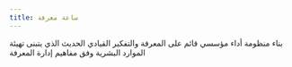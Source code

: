 ```yaml
---
title: ساعة معرفة
---
```

بناء منظومة أداء مؤسسي قائم على المعرفة والتفكير القيادي الحديث الذي يتبنى تهيئة الموارد البشرية وفق مفاهيم إدارة المعرفة